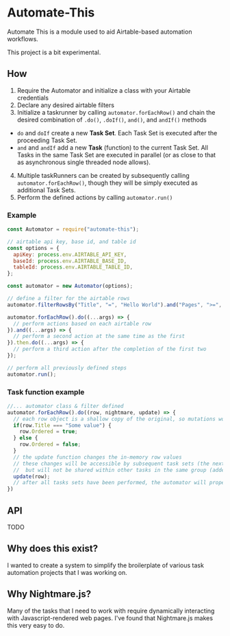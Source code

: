 # Automate-This

Automate This is a module used to aid Airtable-based automation workflows.

This project is a bit experimental.

## How
1. Require the Automator and initialize a class with your Airtable credentials
2. Declare any desired airtable filters
3. Initialize a taskrunner by calling `automator.forEachRow()` and chain the desired combination of `.do()`, `.doIf()`, `and()`, and `andIf()` methods
  - `do` and `doIf` create a new **Task Set**. Each Task Set is executed after the proceeding Task Set.
  - `and` and `andIf` add a new **Task** (function) to the current Task Set. All Tasks in the same Task Set are executed in parallel (or as close to that as asynchronous single threaded node allows).
4. Multiple taskRunners can be created by subsequently calling `automator.forEachRow()`, though they will be simply executed as additional Task Sets.
5. Perform the defined actions by calling `automator.run()`

### Example

```js
const Automator = require("automate-this");

// airtable api key, base id, and table id
const options = {
  apiKey: process.env.AIRTABLE_API_KEY,
  baseId: process.env.AIRTABLE_BASE_ID,
  tableId: process.env.AIRTABLE_TABLE_ID,
};

const automator = new Automator(options);

// define a filter for the airtable rows
automator.filterRowsBy("Title", "=", "Hello World").and("Pages", ">=", 120);

automator.forEachRow().do((...args) => {
  // perform actions based on each airtable row
}).and((...args) => {
  // perform a second action at the same time as the first
}).then.do((...args) => {
  // perform a third action after the completion of the first two
});

// perform all previously defined steps
automator.run();
```

### Task function example
```js
//... automator class & filter defined
automator.forEachRow().do((row, nightmare, update) => {
  // each row object is a shallow copy of the original, so mutations won't be shared
  if(row.Title === "Some value") {
    row.Ordered = true;
  } else {
    row.Ordered = false;
  }
  // the update function changes the in-memory row values
  // these changes will be accessible by subsequent task sets (the next `do` call),
  //  but will not be shared within other tasks in the same group (added via `and` or `andIf`)
  update(row);
  // after all tasks sets have been performed, the automator will properly update all modified rows in Airtable
})
```

## API
TODO

## Why does this exist?

I wanted to create a system to simplify the broilerplate of various task automation projects that I was working on.

## Why Nightmare.js?

Many of the tasks that I need to work with require dynamically interacting with Javascript-rendered web pages. I've found that Nightmare.js makes this very easy to do.
